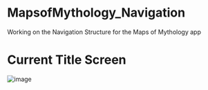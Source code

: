 # MapsofMythology_Navigation
Working on the Navigation Structure for the Maps of Mythology app

# Current Title Screen
![image](https://github.com/Jeffreyricketts/MapsofMythology_Navigation/assets/54014269/fea0f234-8b9a-493f-9153-7162b50dd55f)
